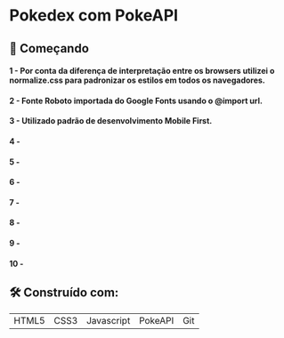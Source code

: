 # Pokedex com PokeAPI

## 🚀 Começando

#### 1 - Por conta da diferença de interpretação entre os browsers utilizei o normalize.css para padronizar os estilos em todos os navegadores.

#### 2 - Fonte Roboto importada do Google Fonts usando o @import url.

#### 3 - Utilizado padrão de desenvolvimento Mobile First.

#### 4 - 

#### 5 - 

#### 6 - 

#### 7 - 

#### 8 - 

#### 9 - 

#### 10 - 

## 🛠️ Construído com:
<table>
 <tr>
    <td>HTML5</td>
    <td>CSS3</td>
    <td>Javascript</td>
    <td>PokeAPI</td>
    <td>Git</td>
 </tr>



